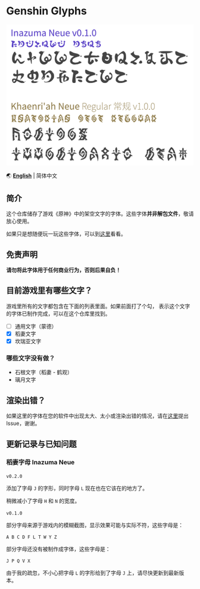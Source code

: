 # Genshin Glyphs

![字体样本的图片](specimen.png)

🌏 **[English](README_en.md)** | 简体中文

## 简介

这个仓库储存了游戏《原神》中的架空文字的字体。这些字体**并非解包文件**，敬请放心使用。

如果只是想随便玩一玩这些字体，可以到[这里](demo/index.html)看看。

## 免责声明

**请勿将此字体用于任何商业行为，否则后果自负！**

## 目前游戏里有哪些文字？

游戏里所有的文字都包含在下面的列表里面。如果前面打了个勾，
表示这个文字的字体已制作完成，可以在这个仓库里找到。

- [ ] 通用文字（蒙德）
- [X] 稻妻文字
- [X] 坎瑞亚文字

### 哪些文字没有做？

- 石根文字（稻妻 - 鹤观）
- 璃月文字

## 渲染出错？

如果这里的字体在您的软件中出现太大、太小或渲染出错的情况，请在[这里](https://github.com/SpeedyOrc-C/Genshin-Glyphs/issues)提出 Issue，谢谢。

## 更新记录与已知问题

### 稻妻字母 Inazuma Neue

`v0.2.0`

添加了字母 `J` 的字形，同时字母 `L` 现在也在它该在的地方了。

稍微减小了字母 `H` 和 `N` 的宽度。

`v0.1.0`

部分字母来源于游戏内的模糊截图，显示效果可能与实际不符，这些字母是：

```
A B C D F L T W Y Z
```

部分字母还没有被制作成字体，这些字母是：

```
J P Q V X
```

由于我的疏忽，不小心把字母 `L` 的字形给到了字母 `J` 上，请尽快更新到最新版本。
